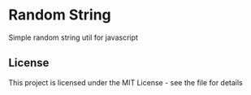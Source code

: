 # Random String

Simple random string util for javascript

## License

This project is licensed under the MIT License - see the <LICENSE> file for details
